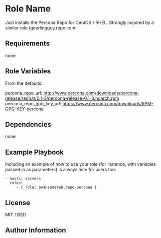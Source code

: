 Role Name
=========

Just installs the Percona Repo for CentOS / RHEL. Strongly inspired by a similar role (geerlingguy.repo-remi

Requirements
------------

none

Role Variables
--------------

From the defaults:

percona_repo_url: http://www.percona.com/downloads/percona-release/redhat/0.1-3/percona-release-0.1-3.noarch.rpm
percona_repo_gpg_key_url: https://www.percona.com/downloads/RPM-GPG-KEY-percona

Dependencies
------------

none

Example Playbook
----------------

Including an example of how to use your role (for instance, with variables passed in as parameters) is always nice for users too:

    - hosts: servers
      roles:
         - { role: bvansomeren.repo-percona }

License
-------

MIT / BSD

Author Information
------------------

